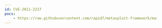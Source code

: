 ```yaml
---
id: CVE-2011-2217
pocs:
    - https://raw.githubusercontent.com/rapid7/metasploit-framework/master/modules/exploits/windows/browser/tom_sawyer_tsgetx71ex552.rb
---
```

